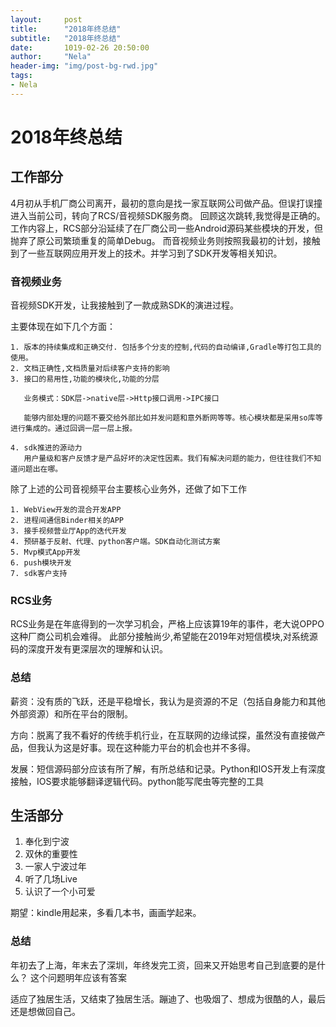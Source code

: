 ```yaml
---
layout:     post
title:      "2018年终总结"
subtitle:   "2018年终总结"
date:       1019-02-26 20:50:00
author:     "Nela"
header-img: "img/post-bg-rwd.jpg"
tags:
- Nela
---
```


# 2018年终总结

## 工作部分 

4月初从手机厂商公司离开，最初的意向是找一家互联网公司做产品。但误打误撞进入当前公司，转向了RCS/音视频SDK服务商。
回顾这次跳转,我觉得是正确的。工作内容上，RCS部分沿延续了在厂商公司一些Android源码某些模块的开发，但抛弃了原公司繁琐重复的简单Debug。
而音视频业务则按照我最初的计划，接触到了一些互联网应用开发上的技术。并学习到了SDK开发等相关知识。

### 音视频业务

音视频SDK开发，让我接触到了一款成熟SDK的演进过程。

 主要体现在如下几个方面：
 
    1. 版本的持续集成和正确交付. 包括多个分支的控制,代码的自动编译,Gradle等打包工具的使用。
    2. 文档正确性,文档质量对后续客户支持的影响
    3. 接口的易用性,功能的模块化,功能的分层 
       
       业务模式：SDK层->native层->Http接口调用->IPC接口
      
       能够内部处理的问题不要交给外部比如并发问题和意外断网等等。核心模块都是采用so库等进行集成的。通过回调一层一层上报。 
    
    4. sdk推进的源动力 
       用户量级和客户反馈才是产品好坏的决定性因素。我们有解决问题的能力，但往往我们不知道问题出在哪。

除了上述的公司音视频平台主要核心业务外，还做了如下工作

    1. WebView开发的混合开发APP
    2. 进程间通信Binder相关的APP
    3. 接手视频营业厅App的迭代开发
    4. 预研基于反射、代理、python客户端。SDK自动化测试方案
    5. Mvp模式App开发
    6. push模块开发
    7. sdk客户支持

### RCS业务

RCS业务是在年底得到的一次学习机会，严格上应该算19年的事件，老大说OPPO这种厂商公司机会难得。
此部分接触尚少,希望能在2019年对短信模块,对系统源码的深度开发有更深层次的理解和认识。

### 总结

薪资：没有质的飞跃，还是平稳增长，我认为是资源的不足（包括自身能力和其他外部资源）和所在平台的限制。

方向：脱离了我不看好的传统手机行业，在互联网的边缘试探，虽然没有直接做产品，但我认为这是好事。现在这种能力平台的机会也并不多得。

发展：短信源码部分应该有所了解，有所总结和记录。Python和IOS开发上有深度接触，IOS要求能够翻译逻辑代码。python能写爬虫等完整的工具

## 生活部分

1. 奉化到宁波
2. 双休的重要性
3. 一家人宁波过年
4. 听了几场Live
5. 认识了一个小可爱

期望：kindle用起来，多看几本书，画画学起来。

### 总结 

年初去了上海，年末去了深圳，年终发完工资，回来又开始思考自己到底要的是什么？ 这个问题明年应该有答案

适应了独居生活，又结束了独居生活。蹦迪了、也吸烟了、想成为很酷的人，最后还是想做回自己。
